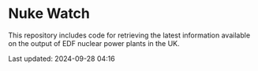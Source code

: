 # Nuke Watch

This repository includes code for retrieving the latest information available on the output of EDF nuclear power plants in the UK.

Last updated: 2024-09-28 04:16